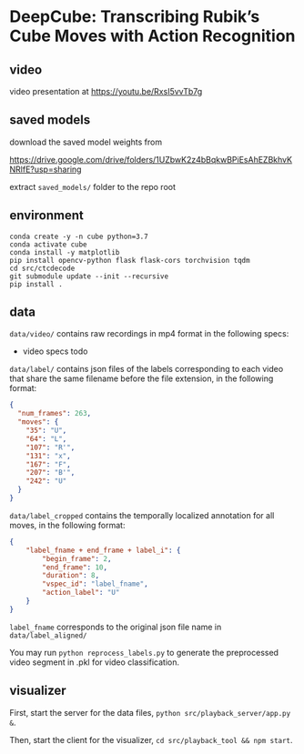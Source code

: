# DeepCube: Transcribing Rubik’s Cube Moves with Action Recognition

## video

video presentation at 
https://youtu.be/RxsI5vvTb7g 

## saved models

download the saved model weights from 

https://drive.google.com/drive/folders/1UZbwK2z4bBqkwBPiEsAhEZBkhvKNRlfE?usp=sharing

extract `saved_models/` folder to the repo root

## environment

```
conda create -y -n cube python=3.7
conda activate cube
conda install -y matplotlib
pip install opencv-python flask flask-cors torchvision tqdm
cd src/ctcdecode
git submodule update --init --recursive
pip install .
```

## data

`data/video/` contains raw recordings in mp4 format in the following specs:

- video specs todo

`data/label/` contains json files of the labels corresponding to each video that share the same filename before the file extension, in the following format:

```json
{
  "num_frames": 263,
  "moves": {
    "35": "U",
    "64": "L",
    "107": "R'",
    "131": "x",
    "167": "F",
    "207": "B'",
    "242": "U"
  }
}
```
`data/label_cropped` contains the temporally localized annotation for all moves, in the following format:
```json
{
    "label_fname + end_frame + label_i": {
        "begin_frame": 2,
        "end_frame": 10,
        "duration": 8,
        "vspec_id": "label_fname",   
        "action_label": "U"
    }
}
```
```label_fname``` corresponds to the original json file name in ```data/label_aligned/```

You may run ```python reprocess_labels.py``` to generate the preprocessed video segment in .pkl for video classification.

## visualizer

First, start the server for the data files, `python src/playback_server/app.py &`.

Then, start the client for the visualizer, `cd src/playback_tool && npm start`.
